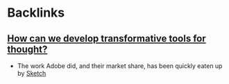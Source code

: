 
# Backlinks
## [How can we develop transformative tools for thought?](<How can we develop transformative tools for thought?.md>)
- The work Adobe did, and their market share, has been quickly eaten up by [Sketch](<Sketch.md>)


